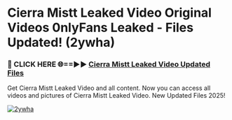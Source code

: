 # Cierra Mistt Leaked Video Original Videos 0nlyFans Leaked - Files Updated! (2ywha)

<h3>🔴 CLICK HERE 🌐==►► <a href="https://tinyurl.com/3hn5wdd3" rel="nofollow">Cierra Mistt Leaked Video Updated Files</a></h3>

Get Cierra Mistt Leaked Video and all content. Now you can access all videos and pictures of Cierra Mistt Leaked Video. New Updated Files 2025!

[![2ywha](https://i.imgur.com/4HnBqBT.gif)](https://tinyurl.com/3hn5wdd3)
